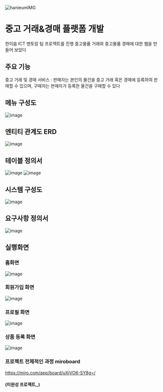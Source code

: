 
![hanieumIMG](https://user-images.githubusercontent.com/76894305/210727838-aeb8fb26-69b3-428b-a057-f8cd909b95fb.png)

# 중고 거래&경매 플랫폼 개발
한이음 ICT 멘토링 팀 프로젝트를 진행
중고물품 거래와 중고물품 경매에 대한 웹을 만들어 보았다

## 주요 기능
중고 거래 및 경매 서비스 : 판매자는 본인의 물건을 중고 거래 혹은 경매에 등록하여 판매할 수 있으며, 구매자는 판매자가 등록한 물건을 구매할 수 있다

## 메뉴 구성도
![image](https://user-images.githubusercontent.com/76894305/210730159-5cd2d42c-ca49-4468-8d52-211944b565e2.png)

## 엔티티 관계도 ERD
![image](https://user-images.githubusercontent.com/76894305/210730900-3b764637-a46c-41d1-8986-e828abdc03ab.png)

## 테이블 정의서
![image](https://user-images.githubusercontent.com/76894305/210731851-29af19bd-a990-496b-90a6-3fd7380a9eed.png)
![image](https://user-images.githubusercontent.com/76894305/210731918-c5274f52-26ac-48d7-a334-331247c7474a.png)

## 시스템 구성도
![image](https://user-images.githubusercontent.com/76894305/210732222-f7b003d6-0c6f-449b-9f0d-ce3b127ce85f.png)

## 요구사항 정의서
![image](https://user-images.githubusercontent.com/76894305/210733005-d2db9a19-5bf3-4997-9602-eb026f383494.png)

## 실행화면

### 홈화면
![image](https://user-images.githubusercontent.com/76894305/210754322-e6fc5a51-e8da-4b1b-8540-cd55f3593294.png)
### 회원가입 화면
![image](https://user-images.githubusercontent.com/76894305/210754460-b37c0dbe-16a7-4244-93e3-bff188264b40.png)
### 프로필 화면
![image](https://user-images.githubusercontent.com/76894305/210754827-9ae582fe-811b-4996-818f-c72a5c83e6ad.png)
### 상품 등록 화면
![image](https://user-images.githubusercontent.com/76894305/210755458-cf96c31b-8049-43c1-825f-adb44fa0bbb1.png)
### 프로젝트 전체적인 과정 miroboard
https://miro.com/app/board/uXjVO6-SY8g=/

#### (미완성 프로젝트,,)


